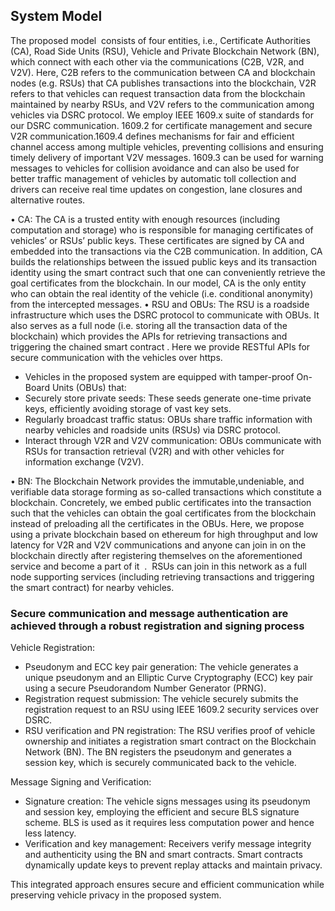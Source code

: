## System Model

The proposed model  consists of four entities, i.e., Certificate Authorities (CA), Road Side Units (RSU), Vehicle and Private Blockchain Network (BN), which connect with each other via the communications (C2B, V2R, and V2V). Here, C2B refers to the communication between CA and blockchain nodes (e.g. RSUs) that CA publishes transactions into the blockchain, V2R refers to that vehicles can request transaction data from the blockchain maintained by nearby RSUs, and V2V refers to the communication among vehicles via DSRC protocol. We employ IEEE 1609.x suite of standards for our DSRC communication. 1609.2 for certificate management and secure V2R communication.1609.4 defines mechanisms for fair and efficient channel access among multiple vehicles, preventing collisions and ensuring timely delivery of important V2V messages. 1609.3 can be used for warning messages to vehicles for collision avoidance and can also be used for better traffic management of vehicles by automatic toll collection and drivers can receive real time updates on congestion, lane closures and alternative routes.  

• CA: The CA is a trusted entity with enough resources (including computation and storage) who is responsible for managing certificates of vehicles’ or RSUs’ public keys. These certificates are signed by CA and embedded into the transactions via the C2B communication. In addition, CA builds the relationships between the issued public keys and its transaction identity using the smart contract such that one can conveniently retrieve the goal certificates from the blockchain. In our model, CA is the only entity who can obtain the real identity of the vehicle (i.e. conditional anonymity) from the intercepted messages.
• RSU and OBUs: The RSU is a roadside infrastructure which uses the DSRC protocol to communicate with OBUs. It also serves as a full node (i.e. storing all the transaction data of the blockchain) which provides the APIs for retrieving transactions and triggering the chained smart contract . Here we provide RESTful APIs for secure communication with the vehicles over https.
- Vehicles in the proposed system are equipped with tamper-proof On-Board Units (OBUs) that:
- Securely store private seeds: These seeds generate one-time private keys, efficiently avoiding storage of vast key sets.
- Regularly broadcast traffic status: OBUs share traffic information with nearby vehicles and roadside units (RSUs) via DSRC protocol.
- Interact through V2R and V2V communication: OBUs communicate with RSUs for transaction retrieval (V2R) and with other vehicles for information exchange (V2V).

• BN: The Blockchain Network provides the immutable,undeniable, and verifiable data storage forming as so-called transactions which constitute a blockchain. Concretely, we embed public certificates into the transaction such that the vehicles can obtain the goal certificates from the blockchain instead of preloading all the certificates in the OBUs. Here, we propose using a private blockchain based on ethereum for high throughput and low latency for V2R and V2V communications and anyone can join in on the blockchain directly after registering themselves on the aforementioned service and become a part of it  .  RSUs can join in this network as a full node supporting services (including retrieving transactions and triggering the smart contract) for nearby vehicles.
### Secure communication and message authentication are achieved through a robust registration and signing process

Vehicle Registration:  
- Pseudonym and ECC key pair generation: The vehicle generates a unique pseudonym and an Elliptic Curve Cryptography (ECC) key pair using a secure Pseudorandom Number Generator (PRNG).
- Registration request submission: The vehicle securely submits the registration request to an RSU using IEEE 1609.2 security services over DSRC.
- RSU verification and PN registration: The RSU verifies proof of vehicle ownership and initiates a registration smart contract on the Blockchain Network (BN). The BN registers the pseudonym and generates a session key, which is securely communicated back to the vehicle.  

Message Signing and Verification:  
- Signature creation: The vehicle signs messages using its pseudonym and session key, employing the efficient and secure BLS signature scheme. BLS is used as it requires less computation power and hence less latency.
- Verification and key management: Receivers verify message integrity and authenticity using the BN and smart contracts. Smart contracts dynamically update keys to prevent replay attacks and maintain privacy. 

This integrated approach ensures secure and efficient communication while preserving vehicle privacy in the proposed system.
